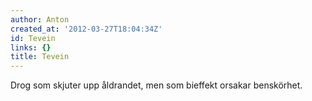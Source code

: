 ```yaml
---
author: Anton
created_at: '2012-03-27T18:04:34Z'
id: Tevein
links: {}
title: Tevein
---
```


Drog som skjuter upp åldrandet, men som bieffekt orsakar benskörhet.
